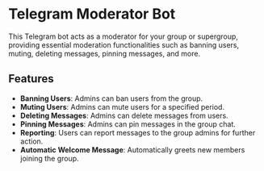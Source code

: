 # Telegram Moderator Bot

This Telegram bot acts as a moderator for your group or supergroup, providing essential moderation functionalities such as banning users, muting, deleting messages, pinning messages, and more.

## Features

- **Banning Users**: Admins can ban users from the group.
- **Muting Users**: Admins can mute users for a specified period.
- **Deleting Messages**: Admins can delete messages from users.
- **Pinning Messages**: Admins can pin messages in the group chat.
- **Reporting**: Users can report messages to the group admins for further action.
- **Automatic Welcome Message**: Automatically greets new members joining the group.
